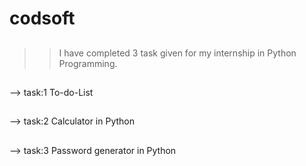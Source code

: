 # codsoft
##
##
>> I have completed 3 task given for my internship in Python Programming.
##
--> task:1 To-do-List
##
--> task:2 Calculator in Python
##
--> task:3 Password generator in Python
